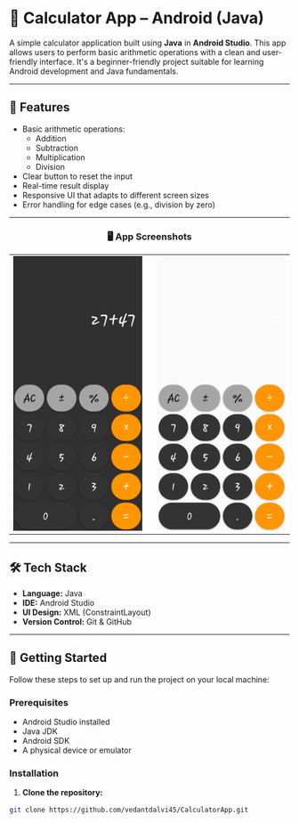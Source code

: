 # 🔢 Calculator App – Android (Java)

A simple calculator application built using **Java** in **Android Studio**. This app allows users to perform basic arithmetic operations with a clean and user-friendly interface. It's a beginner-friendly project suitable for learning Android development and Java fundamentals.

---

## 📱 Features

- Basic arithmetic operations:
  - Addition
  - Subtraction
  - Multiplication
  - Division
- Clear button to reset the input
- Real-time result display
- Responsive UI that adapts to different screen sizes
- Error handling for edge cases (e.g., division by zero)

---


<h3 align="center">🖥️ App Screenshots</h3>

<table align="center">
  <tr>
    <td align="center">
      <img src="images/img1.jpg" alt="Calculator Screenshot 1" width="300"/>
    </td>
    <td align="center" style="padding-left: 20px;">
      <img src="images/img2.jpg" alt="Calculator Screenshot 2" width="300"/>
    </td>
  </tr>
</table>




---

## 🛠️ Tech Stack

- **Language:** Java  
- **IDE:** Android Studio  
- **UI Design:** XML (ConstraintLayout)  
- **Version Control:** Git & GitHub

---

## 🚀 Getting Started

Follow these steps to set up and run the project on your local machine:

### Prerequisites

- Android Studio installed
- Java JDK
- Android SDK
- A physical device or emulator

### Installation

1. **Clone the repository:**

```bash
git clone https://github.com/vedantdalvi45/CalculatorApp.git
